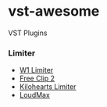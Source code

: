 # vst-awesome
VST Plugins

### Limiter
- [W1 Limiter](https://www.yohng.com/software/w1limit.html)
- [Free Clip 2](https://www.vennaudio.com/free-suite/)
- [Kilohearts Limiter](https://kilohearts.com/products/limiter)
- [LoudMax](https://loudmax.blogspot.com/)

